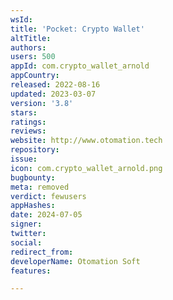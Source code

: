 ```yaml
---
wsId: 
title: 'Pocket: Crypto Wallet'
altTitle: 
authors: 
users: 500
appId: com.crypto_wallet_arnold
appCountry: 
released: 2022-08-16
updated: 2023-03-07
version: '3.8'
stars: 
ratings: 
reviews: 
website: http://www.otomation.tech
repository: 
issue: 
icon: com.crypto_wallet_arnold.png
bugbounty: 
meta: removed
verdict: fewusers
appHashes: 
date: 2024-07-05
signer: 
twitter: 
social: 
redirect_from: 
developerName: Otomation Soft
features: 

---
```


